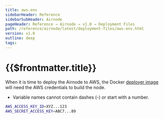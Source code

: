 ```yaml
---
title: aws.env
sidebarHeader: Reference
sidebarSubHeader: Airnode
pageHeader: Reference → Airnode → v1.0 → Deployment Files
path: /reference/airnode/latest/deployment-files/aws-env.html
version: v1.0
outline: deep
tags:
---
```


<VersionWarning/>

<PageHeader/>

# {{$frontmatter.title}}

When it is time to deploy the Airnode to AWS, the Docker
[deployer image](../../grp-providers/docker/deployer-image.md) will need the AWS
credentials to build the node.

- Variable names cannot contain dashes (-) or start with a number.

```bash
AWS_ACCESS_KEY_ID=XYZ...123
AWS_SECRET_ACCESS_KEY=ABC7...89
```
